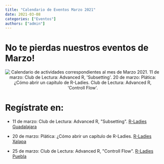 ```yaml
---
title: "Calendario de Eventos Marzo 2021"
date: 2021-03-08
categories: ["Eventos"]
authors: ["admin"]
---
```


# No te pierdas nuestros eventos de Marzo!


<p align="center">
<img src="https://github.com/RLadiesMX/rladiesmxsource/blob/master/assets/images/meetups_marzo2021.jpeg?raw=true"
     alt="Calendario de actividades correspondientes al mes de Marzo 2021. 11 de marzo: Club de Lectura: Advanced R, 'Subsetting'. 20 de marzo: Plática: ¿Cómo abrir un capítulo de R-Ladies. Club de Lectura: Advanced R, 'Controll Flow'. "
 />
</p>

# Regístrate en:

* 11 de marzo: Club de Lectura: Advanced R, "Subsetting". [R-Ladies Guadalajara](https://www.meetup.com/es/rladies-guadalajara/events/276714610/)

* 20 de marzo: Plática: ¿Cómo abrir un capítulo de R-Ladies. [R-Ladies Xalapa](https://www.meetup.com/es/rladies-xalapa/events/276705725/)

* 25 de marzo: Club de Lectura: Advanced R, "Controll Flow". [R-Ladies Puebla](https://www.meetup.com/es/rladies-puebla/events/)
